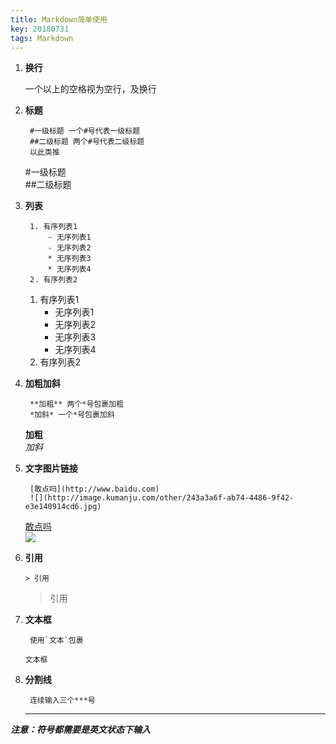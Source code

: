 ```yaml
---
title: Markdown简单使用
key: 20180731
tags: Markdown
---
```



1. **换行**

	一个以上的空格视为空行，及换行  <!--more-->

2. **标题**
	
		#一级标题 一个#号代表一级标题
		##二级标题 两个#号代表二级标题
		以此类推  
	#一级标题  
	##二级标题  
3. **列表**

    	1. 有序列表1  
			- 无序列表1  
			- 无序列表2  
			* 无序列表3  
			* 无序列表4  
		2. 有序列表2  
	1. 有序列表1  
		- 无序列表1  
		- 无序列表2
		* 无序列表3
		* 无序列表4  
	2. 有序列表2    

4. **加粗加斜**

		**加粗** 两个*号包裹加粗  
		*加斜* 一个*号包裹加斜  
	**加粗**  
	*加斜*

5. **文字图片链接**

		[敢点吗](http://www.baidu.com)  
		![](http://image.kumanju.com/other/243a3a6f-ab74-4486-9f42-e3e140914cd6.jpg)  
	
	[敢点吗](http://www.baidu.com)  
	![](http://image.kumanju.com/other/243a3a6f-ab74-4486-9f42-e3e140914cd6.jpg)

6. **引用**

	`> 引用`  
	> 引用

7. **文本框**

		使用`文本`包裹  
	`文本框`

8. **分割线**

		连续输入三个***号  
	***

***注意：符号都需要是英文状态下输入***


    